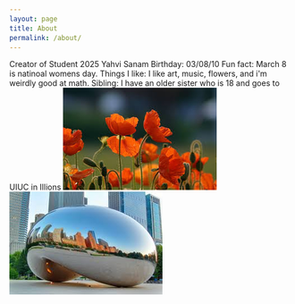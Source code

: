 ```yaml
---
layout: page
title: About
permalink: /about/
---
```


Creator of Student 2025
Yahvi Sanam
Birthday: 03/08/10 
Fun fact: March 8 is natinoal womens day.
Things I like: I like art, music, flowers, and i'm weirdly good at math.
Sibling: I have an older sister who is 18 and goes to UIUC in Illions
![Orange Flowers](/images/orange%20flowers.jpeg)
![Chicago Bean](/images/bean%20chicago.jpeg)
